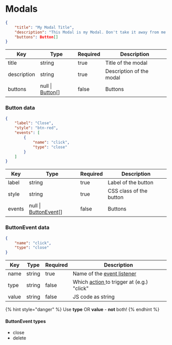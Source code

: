 # Modals

```json
{
    "title": "My Modal Title",
    "description": "This Modal is my Modal. Don't take it away from me!",
    "buttons": Button[]
}
```

<table><thead><tr><th>Key</th><th>Type</th><th data-type="checkbox">Required</th><th>Description</th></tr></thead><tbody><tr><td>title</td><td>string</td><td>true</td><td>Title of the modal</td></tr><tr><td>description</td><td>string</td><td>true</td><td>Description of the modal</td></tr><tr><td>buttons</td><td>null | <a href="modals.md#undefined">Button</a>[]</td><td>false</td><td>Buttons</td></tr></tbody></table>

### Button data

```json
{
    "label": "Close",
    "style": "btn-red",
    "events": [
        {
            "name": "click",
            "type": "close"
        }
    ]
}
```

<table><thead><tr><th>Key</th><th>Type</th><th data-type="checkbox">Required</th><th>Description</th></tr></thead><tbody><tr><td>label</td><td>string</td><td>true</td><td>Label of the button</td></tr><tr><td>style</td><td>string</td><td>true</td><td>CSS class of the button</td></tr><tr><td>events</td><td>null | <a href="modals.md#undefined">ButtonEvent</a>[]</td><td>false</td><td>Buttons</td></tr></tbody></table>

### ButtonEvent data

```json
{
    "name": "click",
    "type": "close"
}
```

<table><thead><tr><th>Key</th><th>Type</th><th data-type="checkbox">Required</th><th>Description</th></tr></thead><tbody><tr><td>name</td><td>string</td><td>true</td><td>Name of the <a href="https://www.w3schools.com/jsref/dom_obj_event.asp">event listener</a></td></tr><tr><td>type</td><td>string</td><td>false</td><td>Which <a href="modals.md#undefined">action </a>to trigger at (e.g.) "click"</td></tr><tr><td>value</td><td>string</td><td>false</td><td>JS code as string</td></tr></tbody></table>

{% hint style="danger" %}
Use **type** OR **value** - **not** both!
{% endhint %}

#### ButtonEvent types

* close
* delete
